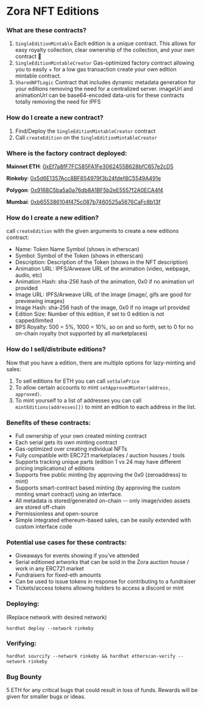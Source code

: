 # Zora NFT Editions

### What are these contracts?
1. `SingleEditionMintable`
   Each edition is a unique contract.
   This allows for easy royalty collection, clear ownership of the collection, and your own contract 🎉
2. `SingleEditionMintableCreator`
   Gas-optimized factory contract allowing you to easily + for a low gas transaction create your own edition mintable contract.
3. `SharedNFTLogic`
   Contract that includes dynamic metadata generation for your editions removing the need for a centralized server.
   imageUrl and animationUrl can be base64-encoded data-uris for these contracts totally removing the need for IPFS

### How do I create a new contract?

1. Find/Deploy the `SingleEditionMintableCreator` contract
2. Call `createEdition` on the `SingleEditionMintableCreator`

### Where is the factory contract deployed:

**Mainnet ETH**: [0xEf7a8fF7FC585FA1Fe3062455B628bfC657e2cD5](https://etherscan.io/address/0xEf7a8fF7FC585FA1Fe3062455B628bfC657e2cD5)

**Rinkeby**: [0x5d6E1357Acc8BF654979f3b24fdef8C5549A491e](https://rinkeby.etherscan.io/address/0x5d6E1357Acc8BF654979f3b24fdef8C5549A491e)

**Polygon**: [0x9168C5ba5a0a76db8A1BF5b2eE5557f2A0ECA4f4](https://polygonscan.com/address/0x9168C5ba5a0a76db8A1BF5b2eE5557f2A0ECA4f4)

**Mumbai**: [0xb655386104f475c087b7460525a5676CaFc8b13f](https://mumbai.polygonscan.com/address/0xb655386104f475c087b7460525a5676CaFc8b13f)

### How do I create a new edition?

call `createEdition` with the given arguments to create a new editions contract:

- Name: Token Name Symbol (shows in etherscan)
- Symbol: Symbol of the Token (shows in etherscan)
- Description: Description of the Token (shows in the NFT description)
- Animation URL: IPFS/Arweave URL of the animation (video, webpage, audio, etc)
- Animation Hash: sha-256 hash of the animation, 0x0 if no animation url provided
- Image URL: IPFS/Arweave URL of the image (image/, gifs are good for previewing images)
- Image Hash: sha-256 hash of the image, 0x0 if no image url provided
- Edition Size: Number of this edition, if set to 0 edition is not capped/limited
- BPS Royalty: 500 = 5%, 1000 = 10%, so on and so forth, set to 0 for no on-chain royalty (not supported by all marketplaces)

### How do I sell/distribute editions?

Now that you have a edition, there are multiple options for lazy-minting and sales:

1. To sell editions for ETH you can call `setSalePrice`
2. To allow certain accounts to mint `setApprovedMinter(address, approved)`.
3. To mint yourself to a list of addresses you can call `mintEditions(addresses[])` to mint an edition to each address in the list.

### Benefits of these contracts:

* Full ownership of your own created minting contract
* Each serial gets its own minting contract
* Gas-optimized over creating individual NFTs
* Fully compatible with ERC721 marketplaces / auction houses / tools
* Supports tracking unique parts (edition 1 vs 24 may have different pricing implications) of editions
* Supports free public minting (by approving the 0x0 (zeroaddress) to mint)
* Supports smart-contract based minting (by approving the custom minting smart contract) using an interface.
* All metadata is stored/generated on-chain -- only image/video assets are stored off-chain
* Permissionless and open-source
* Simple integrated ethereum-based sales, can be easily extended with custom interface code

### Potential use cases for these contracts:

* Giveaways for events showing if you’ve attended 
* Serial editioned artworks that can be sold in the Zora auction house / work in any ERC721 market
* Fundraisers for fixed-eth amounts
* Can be used to issue tokens in response for contributing to a fundraiser
* Tickets/access tokens allowing holders to access a discord or mint

### Deploying:
(Replace network with desired network)

`hardhat deploy --network rinkeby`

### Verifying:

`hardhat sourcify --network rinkeby && hardhat etherscan-verify --network rinkeby`

### Bug Bounty
5 ETH for any critical bugs that could result in loss of funds.
Rewards will be given for smaller bugs or ideas.
